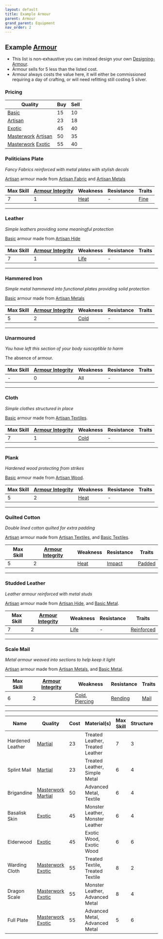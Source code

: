 ```yaml
---
layout: default
title: Example Armour
parent: Armour
grand_parent: Equipment
nav_order: 2
---
```

## Example [Armour](Armour)
* This list is non-exhaustive you can instead design your own [Designing-Armour](Designing-Armour).
* Armour sells for 5 less than the listed cost.
* Armour always costs the value here, it will either be commissioned requiring a day of crafting, or will need refitting still costing 5 silver.

### Pricing

| Quality                                                                       | Buy | Sell |
| ----------------------------------------------------------------------------- | --- | ---- |
| [Basic](Designing-Armour#Basic)                                               | 15  | 10   |
| [Artisan](Designing-Armour#Artisan)                                           | 23  | 18   |
| [Exotic](Designing-Armour#Exotic)                                             | 45  | 40   | 
| [Masterwork](Designing-Armour#Masterwork) [Artisan](Designing-Armour#Artisan) | 50  | 35   |
| [Masterwork](Designing-Armour#Masterwork) [Exotic](Designing-Armour#Exotic)   | 55  | 40   |

### Politicians Plate
*Fancy Fabrics reinforced with metal plates with stylish decals*

[Artisan](Designing-Armour#Artisan) armour made from [Artisan Fabric](Textiles#Artisan%20Fabric) and [Artisan Metals](Metal#Artisan%20Metals)

| Max Skill | [Armour Integrity](Armour#Armour%20Integrity) | Weakness            | Resistance | Traits                     |
| --------- | --------------------------------------------- | ------------------- | ---------- | -------------------------- |
| 7         | 1                                             | [Heat](Injury#Heat) | -          | [Fine](Armour-Traits#Fine) |


---

### Leather
*Simple leathers providing some meaningful protection*

[Basic](Designing-Armour#Basic) armour made from [Artisan Hide](Hide#Artisan%20Hide)

| Max Skill | [Armour Integrity](Armour#Armour%20Integrity) | Weakness            | Resistance | Traits |
| --------- | --------------------------------------------- | ------------------- | ---------- | ------ |
| 7         | 1                                             | [Life](Injury#Life) | -          |        |

---

### Hammered Iron
*Simple metal hammered into functional plates providing solid protection*

[Basic](Designing-Armour#Basic) armour made from [Artisan Metals](Metal#Artisan%20Metals)

| Max Skill | [Armour Integrity](Armour#Armour%20Integrity) | Weakness            | Resistance | Traits |
| --------- | --------------------------------------------- | ------------------- | ---------- | ------ |
| 5         | 2                                             | [Cold](Injury#Cold) | -          |        |

---

### Unarmoured
*You have left this section of your body susceptible to harm*

The absence of armour.

| Max Skill | [Armour Integrity](Armour#Armour%20Integrity) | Weakness | Resistance | Traits |
| --------- | --------------------------------------------- | -------- | ---------- | ------ |
| -         | 0                                             | All      | -          |        |

---

### Cloth
*Simple clothes structured in place*

[Basic](Designing-Armour#Basic) armour made from [Artisan Textiles](Textiles#Artisan%20Textiles).

| Max Skill | [Armour Integrity](Armour#Armour%20Integrity) | Weakness            | Resistance | Traits |
| --------- | --------------------------------------------- | ------------------- | ---------- | ------ |
| 7         | 1                                             | [Cold](Injury#Cold) | -          |        |

---

### Plank
*Hardened wood protecting from strikes*

[Basic](Designing-Armour#Basic) armour made from [Artisan Wood](Wood#Artisan%20Wood).

| Max Skill | [Armour Integrity](Armour#Armour%20Integrity) | Weakness            | Resistance | Traits |
| --------- | --------------------------------------------- | ------------------- | ---------- | ------ |
| 5         | 2                                             | [Heat](Injury#Heat) | -          |        |

---

### Quilted Cotton
*Double lined cotton quilted for extra padding*

[Artisan](Designing-Armour#Artisan) armour made from [Artisan Textiles](Textiles#Artisan%20Textiles), and [Basic Textiles](Textiles#Basic%20Textiles).

| Max Skill | [Armour Integrity](Armour#Armour%20Integrity) | Weakness            | Resistance              | Traits                         |
| --------- | --------------------------------------------- | ------------------- | ----------------------- | ------------------------------ |
| 5         | 2                                             | [Heat](Injury#Heat) | [Impact](Injury#Impact) | [Padded](Armour-Traits#Padded) | 

---

### Studded Leather
*Leather armour reinforced with metal studs*

[Artisan](Designing-Armour#Artisan) armour made from [Artisan Hide](Hide#Artisan%20Hide), and [Basic Metal](Metal#Basic%20Metal).

| Max Skill | [Armour Integrity](Armour#Armour%20Integrity) | Weakness            | Resistance | Traits                                 |
| --------- | --------------------------------------------- | ------------------- | ---------- | -------------------------------------- |
| 7         | 2                                             | [Life](Injury#Life) | -          | [Reinforced](Armour-Traits#Reinforced) | 

---

### Scale Mail
*Metal armour weaved into sections to help keep it light*

[Artisan](Designing-Armour#Artisan) armour made from [Artisan Metals](Metal#Artisan%20Metals), and [Basic Metal](Metal#Basic%20Metal).

| Max Skill | [Armour Integrity](Armour#Armour%20Integrity) | Weakness                                         | Resistance                | Traits                     |
| --------- | --------------------------------------------- | ------------------------------------------------ | ------------------------- | -------------------------- |
| 6         | 2                                             | [Cold](Injury#Cold), [Piercing](Injury#Piercing) | [Rending](Injury#Rending) | [Mail](Armour-Traits#Mail) |

---

| Name             | Quality                                                   | Cost | Material(s)                                            | Max Skill | Structure | Weakness                                         | Resistance                                             | Trait(s)                                                                                       |
| ---------------- | --------------------------------------------------------- | ---- | ------------------------------------------------------ | --------- | --------- | ------------------------------------------------ | ------------------------------------------------------ | ---------------------------------------------------------------------------------------------- |
| Hardened Leather | [Martial](Armour#Quality)                                 | 23   | Treated Leather, Treated Leather                       | 7         | 3         | [Life](Injury#Life)                              | [Rending](Injury#Rending)                              | [Hardened](Armour-Traits#Hardened)                                                             |
| Splint Mail      | [Martial](Armour#Quality)                                 | 23   | Treated Leather, Simple Metal                          | 6         | 4         | [Life](Injury#Life)                              |                                                        | [Fortified](Armour-Traits#Fortified)                                                           |
| Brigandine       | [Masterwork](Armour#Masterwork) [Martial](Armour#Quality) | 50   | Advanced Metal, Textile                                | 6         | 4         | [Cold](Injury#Cold)                              | [Impact](Injury#Impact)                                | [Lightweight Materials](Armour-Traits#Lightweight%20Materials), [Padded](Armour-Traits#Padded) |
| Basalisk Skin    | [Exotic](Armour#Quality)                                  | 45   | Monster Leather, Monster Leather                       | 6         | 4         | -                                                | [Rending](Injury#Rending)                              | [Natural Resilience](Armour-Traits#Natural%20Resilience)                                       |
| Elderwood        | [Exotic](Armour#Quality)                                  | 45   | Exotic Wood, Exotic Wood                               | 6         | 6         | [Heat](Injury#Heat)                              | -                                                      | [Ironbark](Armour-Traits#Ironbark)                                                             |
| Warding Cloth    | [Masterwork](Armour#Masterwork) [Exotic](Armour#Quality)  | 55   | Treated Textile, Treated Textile                       | 8         | 2         | [Heat](Injury#Heat)                              | [Magic](magic)                                         | [Fine](Armour-Traits#Fine), [Warded](Armour-Traits#Warded)                                     |
| Dragon Scale     | [Masterwork](Armour#Masterwork) [Exotic](Armour#Quality)  | 55   | Monster Leather, Advanced Metal                        | 8         | 4         | [Life](Injury#Life)                              | [Heat](Injury#Heat)                                    | [Mail](Armour-Traits#Mail), [Natural Resilience](Armour-Traits#Natural%20Resilience)           |
| Full Plate       | [Masterwork](Armour#Masterwork) [Exotic](Armour#Quality)  | 55   | Advanced Metal, Advanced Metal                         | 5         | 6         | -                                                | [Rending](Injury#Rending), [Piercing](Injury#Piercing) | [Insulated](Armour-Traits#Insulated), [Tempered](Armour-Traits#Tempered)                       |

